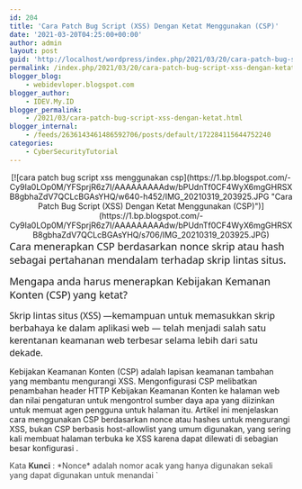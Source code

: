 ```yaml
---
id: 204
title: 'Cara Patch Bug Script (XSS) Dengan Ketat Menggunakan (CSP)'
date: '2021-03-20T04:25:00+00:00'
author: admin
layout: post
guid: 'http://localhost/wordpress/index.php/2021/03/20/cara-patch-bug-script-xss-dengan-ketat-menggunakan-csp/'
permalink: /index.php/2021/03/20/cara-patch-bug-script-xss-dengan-ketat-menggunakan-csp/
blogger_blog:
    - webidevloper.blogspot.com
blogger_author:
    - IDEV.My.ID
blogger_permalink:
    - /2021/03/cara-patch-bug-script-xss-dengan-ketat.html
blogger_internal:
    - /feeds/2636143461486592706/posts/default/172284115644752240
categories:
    - CyberSecurityTutorial
---
```


<div style="clear: both; text-align: center;">[![cara patch bug script xss menggunakan csp](https://1.bp.blogspot.com/-Cy9Ia0LOp0M/YFSprjR6z7I/AAAAAAAAAdw/bPUdnTf0CF4WyX6mgGHRSXB8gbhaZdV7QCLcBGAsYHQ/w640-h452/IMG_20210319_203925.JPG "Cara Patch Bug Script (XSS) Dengan Ketat Menggunakan (CSP)")](https://1.bp.blogspot.com/-Cy9Ia0LOp0M/YFSprjR6z7I/AAAAAAAAAdw/bPUdnTf0CF4WyX6mgGHRSXB8gbhaZdV7QCLcBGAsYHQ/s706/IMG_20210319_203925.JPG)</div><span style="font-family: Segoe UI, system-ui, -apple-system, sans-serif;"><span style="font-size: 18px;">Cara menerapkan CSP berdasarkan nonce skrip atau hash sebagai pertahanan mendalam terhadap skrip lintas situs.</span></span>

<span style="font-family: Segoe UI, system-ui, -apple-system, sans-serif;"><span style="font-size: 18px;">Mengapa anda harus menerapkan Kebijakan Kemanan Konten (CSP) yang ketat?</span></span>

<span style="font-family: Segoe UI, system-ui, -apple-system, sans-serif; font-size: medium;">Skrip lintas situs (XSS) —kemampuan untuk memasukkan skrip berbahaya ke dalam aplikasi web — telah menjadi salah satu kerentanan keamanan web terbesar selama lebih dari satu dekade.</span>

<span style="box-sizing: border-box; vertical-align: inherit;"><span style="box-sizing: border-box; vertical-align: inherit;">Kebijakan Keamanan Konten (CSP)</span></span><span style="box-sizing: border-box; vertical-align: inherit;"><span style="box-sizing: border-box; vertical-align: inherit;"> adalah lapisan keamanan tambahan yang membantu mengurangi XSS. </span><span style="box-sizing: border-box; vertical-align: inherit;">Mengonfigurasi CSP melibatkan penambahan header HTTP Kebijakan Keamanan Konten ke halaman web dan nilai pengaturan untuk mengontrol sumber daya apa yang diizinkan untuk memuat agen pengguna untuk halaman itu. </span><span style="box-sizing: border-box; vertical-align: inherit;">Artikel ini menjelaskan cara menggunakan CSP berdasarkan nonce atau hashes untuk mengurangi XSS, bukan CSP berbasis host-allowlist yang umum digunakan, yang sering kali membuat halaman terbuka ke XSS karena dapat </span></span><span style="box-sizing: border-box; vertical-align: inherit;"><span style="box-sizing: border-box; vertical-align: inherit;">dilewati di sebagian besar konfigurasi</span></span><span style="box-sizing: border-box; vertical-align: inherit;"><span style="box-sizing: border-box; vertical-align: inherit;"> .</span></span>

<div style="box-sizing: border-box; font-family: "Segoe UI", system-ui, -apple-system, sans-serif; font-size: 18px; line-height: 32px; margin: 48px 0px 32px; padding: 24px 0px 0px 48px; position: relative;"><span color="inherit" style="box-sizing: border-box; font-weight: 700;"><span style="box-sizing: border-box; vertical-align: inherit;"></span></span><span style="vertical-align: inherit;"><span color="rgba(0, 0, 0, 0)" style="box-sizing: border-box; vertical-align: inherit;"></span></span>  
<span style="background-color: white; color: #444444;"><span style="box-sizing: border-box; vertical-align: inherit;"><span style="box-sizing: border-box; vertical-align: inherit;">Kata </span><span style="box-sizing: border-box; font-weight: 700;"><span style="box-sizing: border-box; vertical-align: inherit;">Kunci</span></span><span style="box-sizing: border-box; vertical-align: inherit;"> : </span></span>*<span style="box-sizing: border-box; vertical-align: inherit;"><span style="box-sizing: border-box; vertical-align: inherit;">Nonce</span></span>*<span style="box-sizing: border-box; vertical-align: inherit;"><span style="box-sizing: border-box; vertical-align: inherit;"> adalah nomor acak yang hanya digunakan sekali yang dapat digunakan untuk menandai </span></span>`<script>`<span style="box-sizing: border-box; vertical-align: inherit;"><span style="box-sizing: border-box; vertical-align: inherit;">tag sebagai tepercaya.</span></span></span>

</div><div style="box-sizing: border-box; font-family: "Segoe UI", system-ui, -apple-system, sans-serif; font-size: 18px; line-height: 32px; margin: 48px 0px 32px; padding: 24px 0px 0px 48px; position: relative;"><span style="background-color: white; color: #444444;"><span style="box-sizing: border-box; font-weight: 700;"><span style="box-sizing: border-box; vertical-align: inherit;"><span style="box-sizing: border-box; vertical-align: inherit;">Istilah Kunci</span></span></span><span style="box-sizing: border-box; vertical-align: inherit;"><span style="box-sizing: border-box; vertical-align: inherit;"> :</span></span>  
<span style="box-sizing: border-box; vertical-align: inherit;"><span style="box-sizing: border-box; vertical-align: inherit;">Fungsi hash adalah fungsi matematika yang mengubah nilai input menjadi nilai numerik terkompresi — hash. </span><span style="box-sizing: border-box; vertical-align: inherit;">Sebuah </span></span>*<span style="box-sizing: border-box; vertical-align: inherit;"><span style="box-sizing: border-box; vertical-align: inherit;">hash</span></span>*<span style="box-sizing: border-box; vertical-align: inherit;"><span style="box-sizing: border-box; vertical-align: inherit;"> (seperti </span></span>[<span style="box-sizing: border-box; vertical-align: inherit;"><span style="box-sizing: border-box; vertical-align: inherit;">SHA-256</span></span>](https://en.wikipedia.org/wiki/SHA-2)<span style="box-sizing: border-box; vertical-align: inherit;"><span style="box-sizing: border-box; vertical-align: inherit;"> ) dapat digunakan untuk menandai inline </span></span>`<script>`<span style="box-sizing: border-box; vertical-align: inherit;"><span style="box-sizing: border-box; vertical-align: inherit;">tag sebagai terpercaya.</span></span></span>

</div><span style="box-sizing: border-box; vertical-align: inherit;"><span style="box-sizing: border-box; vertical-align: inherit;">Kebijakan Keamanan Konten berdasarkan nonce atau hashes sering disebut </span></span>*<span style="box-sizing: border-box; vertical-align: inherit;"><span style="box-sizing: border-box; vertical-align: inherit;">CSP ketat</span></span>*<span style="box-sizing: border-box; vertical-align: inherit;"><span style="box-sizing: border-box; vertical-align: inherit;"> . </span><span style="box-sizing: border-box; vertical-align: inherit;">Saat aplikasi menggunakan CSP yang ketat, penyerang yang menemukan kelemahan injeksi HTML umumnya tidak akan dapat menggunakannya untuk memaksa browser menjalankan skrip berbahaya dalam konteks dokumen yang rentan. </span><span style="box-sizing: border-box; vertical-align: inherit;">Ini karena CSP yang ketat hanya mengizinkan skrip atau skrip yang di-hash dengan nilai nonce yang benar yang dibuat di server, sehingga penyerang tidak dapat mengeksekusi skrip tanpa mengetahui nonce yang benar untuk respons yang diberikan.</span></span>

<div style="box-sizing: border-box; font-family: "Segoe UI", system-ui, -apple-system, sans-serif; font-size: 18px; line-height: 32px; margin: 48px 0px 32px; padding: 24px 0px 0px 48px; position: relative;"><span style="color: #444444;"><span style="box-sizing: border-box; vertical-align: inherit;"><span style="box-sizing: border-box; vertical-align: inherit;">Untuk melindungi situs Anda dari XSS, pastikan untuk membersihkan masukan pengguna </span></span>*<span style="box-sizing: border-box; vertical-align: inherit;"><span style="box-sizing: border-box; vertical-align: inherit;">dan</span></span>*<span style="box-sizing: border-box; vertical-align: inherit;"><span style="box-sizing: border-box; vertical-align: inherit;"> menggunakan CSP sebagai lapisan keamanan ekstra. </span><span style="box-sizing: border-box; vertical-align: inherit;">CSP adalah </span><span style="box-sizing: border-box; vertical-align: inherit;">teknik </span></span>[<span style="box-sizing: border-box; vertical-align: inherit;"><span style="box-sizing: border-box; vertical-align: inherit;">pertahanan mendalam</span></span>](https://en.wikipedia.org/wiki/Defense_in_depth_(computing))<span style="box-sizing: border-box; vertical-align: inherit;"><span style="box-sizing: border-box; vertical-align: inherit;"> yang dapat mencegah eksekusi skrip berbahaya, tetapi ini bukan pengganti untuk menghindari (dan segera memperbaiki) bug XSS.</span></span></span>

</div>### <span style="box-sizing: border-box; vertical-align: inherit;"><span style="box-sizing: border-box; vertical-align: inherit;">Mengapa CSP ketat direkomendasikan daripada CSP yang diizinkan</span></span>

<span style="box-sizing: border-box; vertical-align: inherit;"><span style="box-sizing: border-box; vertical-align: inherit;">Jika situs Anda sudah memiliki CSP yang terlihat seperti ini </span></span>`script-src www.googleapis.com`<span style="box-sizing: border-box; vertical-align: inherit;"><span style="box-sizing: border-box; vertical-align: inherit;">:, mungkin tidak efektif melawan skrip lintas situs! </span><span style="box-sizing: border-box; vertical-align: inherit;">Jenis CSP ini disebut CSP allowlist dan memiliki beberapa kelemahan:</span></span>

- <span style="box-sizing: border-box; vertical-align: inherit;"><span style="box-sizing: border-box; vertical-align: inherit;">Ini membutuhkan banyak penyesuaian.</span></span>
- <span style="box-sizing: border-box; vertical-align: inherit;"><span style="box-sizing: border-box; vertical-align: inherit;">Ini dapat </span></span><span style="box-sizing: border-box; vertical-align: inherit;"><span style="box-sizing: border-box; vertical-align: inherit;">dilewati di sebagian besar konfigurasi</span></span><span style="box-sizing: border-box; vertical-align: inherit;"><span style="box-sizing: border-box; vertical-align: inherit;"> .</span></span>

<span style="box-sizing: border-box; vertical-align: inherit;"><span style="box-sizing: border-box; vertical-align: inherit;">Hal ini membuat CSP allowlist umumnya tidak efektif dalam mencegah penyerang mengeksploitasi XSS. </span><span style="box-sizing: border-box; vertical-align: inherit;">Itulah mengapa disarankan untuk menggunakan CSP yang ketat berdasarkan nonce atau hash kriptografi, yang menghindari perangkap yang diuraikan di atas.</span></span>

<div style="box-sizing: border-box; display: grid; font-family: "Segoe UI", system-ui, -apple-system, sans-serif; font-size: 16px; gap: 1rem; grid-template-columns: repeat(auto-fit, minmax(25ch, 1fr)); margin: 0px; padding: 0px;"><figure style="box-sizing: border-box; line-height: 1.5em; margin: 0px; padding: 0px 0px 0px 16px; position: relative;"><span style="box-sizing: border-box; vertical-align: inherit;">Allowlist CSP</span>

- <span style="box-sizing: border-box; vertical-align: inherit;"><span style="box-sizing: border-box; vertical-align: inherit;">Tidak melindungi situs Anda secara efektif. </span><span style="box-sizing: border-box; vertical-align: inherit;">❌</span></span>
- <span style="box-sizing: border-box; vertical-align: inherit;"><span style="box-sizing: border-box; vertical-align: inherit;">Harus sangat disesuaikan. </span><span style="box-sizing: border-box; vertical-align: inherit;">😓</span></span>

</figure><figure style="box-sizing: border-box; line-height: 1.5em; margin: 0px; padding: 0px 0px 0px 16px; position: relative;"><span style="box-sizing: border-box; vertical-align: inherit;">CSP yang ketat</span>

- <span style="box-sizing: border-box; vertical-align: inherit;"><span style="box-sizing: border-box; vertical-align: inherit;">Secara efektif melindungi situs Anda. </span><span style="box-sizing: border-box; vertical-align: inherit;">✅</span></span>
- <span style="box-sizing: border-box; vertical-align: inherit;"><span style="box-sizing: border-box; vertical-align: inherit;">Selalu memiliki struktur yang sama. </span><span style="box-sizing: border-box; vertical-align: inherit;">😌</span></span>

</figure></div>## <span style="box-sizing: border-box; vertical-align: inherit;"><span style="box-sizing: border-box; vertical-align: inherit;">Apa itu Kebijakan Keamanan Konten yang ketat?</span></span>

<span style="box-sizing: border-box; vertical-align: inherit;"><span style="box-sizing: border-box; vertical-align: inherit;">Kebijakan Keamanan Konten yang ketat memiliki struktur berikut dan diaktifkan dengan menyetel salah satu dari tajuk tanggapan HTTP berikut:</span></span>

- <span style="box-sizing: border-box;"><span style="box-sizing: border-box; vertical-align: inherit;"><span style="box-sizing: border-box; vertical-align: inherit;">CSP ketat berbasis nonce</span></span></span>
- <span style="box-sizing: border-box;"><span style="box-sizing: border-box; vertical-align: inherit;"><span style="box-sizing: border-box; vertical-align: inherit;">  
    </span></span></span>

> <span face="SFMono-Regular, Consolas, "Liberation Mono", Menlo, monospace" style="color: #202124; font-size: 1em; word-spacing: normal;">Content-Security-Policy:  
> </span><span face="SFMono-Regular, Consolas, "Liberation Mono", Menlo, monospace" style="color: #202124; font-size: 1em; word-spacing: normal;"> script-src ‘nonce-{RANDOM}’ ‘strict-dynamic’;  
> </span><span face="SFMono-Regular, Consolas, "Liberation Mono", Menlo, monospace" style="color: #202124; font-size: 1em; word-spacing: normal;"> object-src ‘none’;  
> </span><span face="SFMono-Regular, Consolas, "Liberation Mono", Menlo, monospace" style="background-color: #f7f7f7; color: #202124; font-size: 16px; word-spacing: normal;"> </span><span face="SFMono-Regular, Consolas, "Liberation Mono", Menlo, monospace" style="background-color: #f7f7f7; color: #202124; font-size: 16px; word-spacing: normal;">base-uri ‘none’;</span>

<div><web-copy-code style="box-sizing: border-box; display: block; font-family: "Segoe UI", system-ui, -apple-system, sans-serif; font-size: 16px; position: relative;"><button aria-label="Salin kode" style="-webkit-font-smoothing: antialiased; -webkit-tap-highlight-color: transparent; align-items: center; background-attachment: initial; background-clip: initial; background-image: initial; background-origin: initial; background-position: 0px 0px; background-repeat: initial; background-size: initial; border-color: initial; border-radius: 50%; border-style: initial; border-width: 0px; color: #202124; cursor: pointer; display: inline-flex; font-family: "Segoe UI", system-ui, -apple-system, sans-serif; font-size: 0.875rem; height: 48px; justify-content: center; letter-spacing: 1px; line-height: 2.25rem; margin: 8px; opacity: 0; outline: 0px; overflow: unset; padding: 0px; position: absolute; right: 0px; text-rendering: optimizespeed; text-transform: uppercase; transition: background 0.2s ease 0s, color 0.2s ease 0s; width: 48px;"><span role="tooltip" style="background: rgb(0, 0, 0); border-radius: 3px; box-sizing: border-box; color: white; font-size: 12px; font-stretch: normal; font-variant-east-asian: normal; font-variant-numeric: normal; left: 48px; letter-spacing: 0.3px; line-height: 1; opacity: 0; padding: 6px 8px; pointer-events: none; position: absolute; text-transform: none; top: calc(100% + 3px); transform-origin: right top; transform: translateX(-100%) scale(0.85); transition: opacity 75ms ease 0s, transform 0s ease 75ms, visibility 0s ease 75ms; visibility: hidden; white-space: nowrap; z-index: 1;"><span style="box-sizing: border-box; vertical-align: inherit;"><span style="box-sizing: border-box; vertical-align: inherit;"></span></span></span></button></web-copy-code>![cara patch bug script xss menggunakan csp](https://web-dev.imgix.net/image/vgdbNJBYHma2o62ZqYmcnkq3j0o1/er4BaGCJzBwDaESFKfZd.jpg?auto=format "Cara Patch Bug Script (XSS) Dengan Ketat Menggunakan (CSP)")- <span style="box-sizing: border-box;"><span style="box-sizing: border-box; vertical-align: inherit;"><span style="box-sizing: border-box; vertical-align: inherit;">CSP ketat berbasis hash</span></span></span>

</div>> <div><span face="SFMono-Regular, Consolas, "Liberation Mono", Menlo, monospace" style="color: #202124; font-size: 1em; word-spacing: normal;">Content-Security-Policy:</span></div><div><span face="SFMono-Regular, Consolas, "Liberation Mono", Menlo, monospace" style="color: #202124; font-size: 1em; word-spacing: normal;"> script-src ‘sha256-{HASHED\_INLINE\_SCRIPT}’ ‘strict-dynamic’;</span></div><div><span face="SFMono-Regular, Consolas, "Liberation Mono", Menlo, monospace" style="color: #202124; font-size: 1em; word-spacing: normal;"> object-src ‘none’; </span></div><div><div><span face="SFMono-Regular, Consolas, "Liberation Mono", Menlo, monospace" style="color: #202124; font-size: 1em; word-spacing: normal;">base-uri ‘none’;</span> </div></div>

> <div><div> </div></div>

> <div><div><span style="box-sizing: border-box; color: #444444; font-family: inherit; vertical-align: inherit;">Ini adalah versi CSP ketat yang paling dilucuti. </span><span style="box-sizing: border-box; color: #444444; font-family: inherit; vertical-align: inherit;">Anda harus menyesuaikannya agar efektif di seluruh browser.</span></div></div>

<div><span style="box-sizing: border-box; vertical-align: inherit;"><span style="box-sizing: border-box; vertical-align: inherit;">Properti berikut membuat CSP seperti di atas “ketat” dan karenanya aman:</span></span>

- <span style="box-sizing: border-box; vertical-align: inherit;"><span style="box-sizing: border-box; vertical-align: inherit;">Menggunakan nonce </span></span>`'nonce-{RANDOM}'`<span style="box-sizing: border-box; vertical-align: inherit;"><span style="box-sizing: border-box; vertical-align: inherit;">atau hashes </span></span>`'sha256-{HASHED_INLINE_SCRIPT}'`<span style="box-sizing: border-box; vertical-align: inherit;"><span style="box-sizing: border-box; vertical-align: inherit;">untuk menunjukkan </span></span>`<script>`<span style="box-sizing: border-box; vertical-align: inherit;"><span style="box-sizing: border-box; vertical-align: inherit;">tag </span><span style="box-sizing: border-box; vertical-align: inherit;">mana </span><span style="box-sizing: border-box; vertical-align: inherit;">yang dipercaya oleh pengembang situs dan harus diizinkan untuk dijalankan di browser pengguna.</span></span>
- <span style="box-sizing: border-box; vertical-align: inherit;"><span style="box-sizing: border-box; vertical-align: inherit;">Menyetel </span></span>[`'strict-dynamic'`](https://www.w3.org/TR/CSP3/#strict-dynamic-usage)<span style="box-sizing: border-box; vertical-align: inherit;"><span style="box-sizing: border-box; vertical-align: inherit;">untuk mengurangi upaya penerapan CSP berbasis nonce atau hash dengan secara otomatis mengizinkan eksekusi skrip yang dibuat oleh skrip yang sudah tepercaya. </span><span style="box-sizing: border-box; vertical-align: inherit;">Ini juga membuka blokir penggunaan sebagian besar pustaka dan widget JavaScript pihak ketiga.</span></span>
- <span style="box-sizing: border-box; vertical-align: inherit;"><span style="box-sizing: border-box; vertical-align: inherit;">Tidak berdasarkan pada daftar yang diizinkan URL dan oleh karena itu tidak mengalami pengabaian </span></span><span style="box-sizing: border-box; vertical-align: inherit;"><span style="box-sizing: border-box; vertical-align: inherit;">CSP yang umum</span></span><span style="box-sizing: border-box; vertical-align: inherit;"><span style="box-sizing: border-box; vertical-align: inherit;"> .</span></span>
- <span style="box-sizing: border-box; vertical-align: inherit;"><span style="box-sizing: border-box; vertical-align: inherit;">Memblokir skrip inline yang tidak tepercaya seperti inline event handler atau </span></span>`javascript:`<span style="box-sizing: border-box; vertical-align: inherit;"><span style="box-sizing: border-box; vertical-align: inherit;">URI.</span></span>
- <span style="box-sizing: border-box; vertical-align: inherit;"><span style="box-sizing: border-box; vertical-align: inherit;">Membatasi </span></span>`object-src`<span style="box-sizing: border-box; vertical-align: inherit;"><span style="box-sizing: border-box; vertical-align: inherit;">untuk menonaktifkan plugin berbahaya seperti Flash.</span></span>
- <span style="box-sizing: border-box; vertical-align: inherit;"><span style="box-sizing: border-box; vertical-align: inherit;">Membatasi </span></span>`base-uri`<span style="box-sizing: border-box; vertical-align: inherit;"><span style="box-sizing: border-box; vertical-align: inherit;">untuk memblokir injeksi </span></span>`<base>`<span style="box-sizing: border-box; vertical-align: inherit;"><span style="box-sizing: border-box; vertical-align: inherit;">tag. </span><span style="box-sizing: border-box; vertical-align: inherit;">Ini mencegah penyerang mengubah lokasi skrip yang dimuat dari URL relatif.</span></span>

<div style="box-sizing: border-box; font-family: "Segoe UI", system-ui, -apple-system, sans-serif; font-size: 18px; line-height: 32px; margin: 48px 0px 32px; padding: 24px 0px 0px 48px; position: relative;"><span style="box-sizing: border-box; vertical-align: inherit;"><span style="background-color: white; box-sizing: border-box; color: #444444; vertical-align: inherit;">Keuntungan lain dari CSP yang ketat adalah CSP selalu memiliki struktur yang sama dan tidak perlu disesuaikan untuk aplikasi Anda.</span></span>

</div>## <span style="box-sizing: border-box; vertical-align: inherit;"><span style="box-sizing: border-box; vertical-align: inherit;">Mengadopsi CSP yang ketat</span></span>

<span style="box-sizing: border-box; vertical-align: inherit;"><span style="box-sizing: border-box; vertical-align: inherit;">Untuk mengadopsi CSP yang ketat, Anda perlu:</span></span>

1. <span style="box-sizing: border-box; vertical-align: inherit;"><span style="box-sizing: border-box; vertical-align: inherit;">Putuskan apakah aplikasi Anda harus menyetel CSP berbasis nonce atau hash.</span></span>
2. <span style="box-sizing: border-box; vertical-align: inherit;"><span style="box-sizing: border-box; vertical-align: inherit;">Salin CSP dari bagian </span></span><span style="box-sizing: border-box; vertical-align: inherit;"><span style="box-sizing: border-box; vertical-align: inherit;">Apa itu Kebijakan Keamanan Konten yang ketat</span></span><span style="box-sizing: border-box; vertical-align: inherit;"><span style="box-sizing: border-box; vertical-align: inherit;"> dan setel sebagai header respons di seluruh aplikasi Anda.</span></span>
3. <span style="box-sizing: border-box; vertical-align: inherit;"><span style="box-sizing: border-box; vertical-align: inherit;">Template HTML Refactor dan kode sisi klien untuk menghapus pola yang tidak kompatibel dengan CSP.</span></span>
4. <span style="box-sizing: border-box; vertical-align: inherit;"><span style="box-sizing: border-box; vertical-align: inherit;">Tambahkan fallback untuk mendukung Safari dan browser lama.</span></span>
5. <span style="box-sizing: border-box; vertical-align: inherit;"><span style="box-sizing: border-box; vertical-align: inherit;">Terapkan CSP Anda.</span></span>

<span style="box-sizing: border-box; vertical-align: inherit;"><span style="box-sizing: border-box; vertical-align: inherit;">Anda dapat menggunakan </span><span style="box-sizing: border-box; vertical-align: inherit;">audit </span><span style="box-sizing: border-box;"><span style="box-sizing: border-box; vertical-align: inherit;">Praktik Terbaik </span></span></span>[<span style="box-sizing: border-box; vertical-align: inherit;"><span style="box-sizing: border-box; vertical-align: inherit;">Lighthouse</span></span>](https://developers.google.com/web/tools/lighthouse)<span style="box-sizing: border-box; vertical-align: inherit;"><span style="box-sizing: border-box; vertical-align: inherit;"> (v7.3.0 dan yang lebih baru) </span><span style="box-sizing: border-box; vertical-align: inherit;">selama proses ini untuk memeriksa apakah situs Anda memiliki CSP, dan apakah cukup ketat untuk menjadi efektif terhadap XSS.</span></span><span style="box-sizing: border-box;"><span style="box-sizing: border-box; vertical-align: inherit;"></span></span><span style="box-sizing: border-box; vertical-align: inherit;"></span>

![Laporan Lighthouse memperingatkan bahwa tidak ada CSP yang ditemukan dalam mode penegakan - idev.my.id](https://web-dev.imgix.net/image/vgdbNJBYHma2o62ZqYmcnkq3j0o1/DAt65SsdOKxEHmtNFEKX.png?auto=format)

### <span style="box-sizing: border-box; vertical-align: inherit;"><span style="box-sizing: border-box; vertical-align: inherit;">Langkah 1<span style="font-weight: 500;">: Putuskan apakah Anda memerlukan CSP berbasis nonce atau hash</span></span></span>

<span style="box-sizing: border-box; vertical-align: inherit;"><span style="box-sizing: border-box; vertical-align: inherit;">Ada dua jenis CSP yang ketat, nonce- dan berbasis hash. </span><span style="box-sizing: border-box; vertical-align: inherit;">Begini cara kerjanya:</span></span>

- <span style="box-sizing: border-box;"><span style="box-sizing: border-box; vertical-align: inherit;"><span style="box-sizing: border-box; vertical-align: inherit;">CSP berbasis nonce</span></span></span><span style="box-sizing: border-box; vertical-align: inherit;"><span style="box-sizing: border-box; vertical-align: inherit;"> : Anda membuat nomor acak </span></span>*<span style="box-sizing: border-box; vertical-align: inherit;"><span style="box-sizing: border-box; vertical-align: inherit;">pada waktu proses</span></span>*<span style="box-sizing: border-box; vertical-align: inherit;"><span style="box-sizing: border-box; vertical-align: inherit;"> , memasukkannya ke dalam CSP, dan mengaitkannya dengan setiap tag skrip di halaman Anda. </span><span style="box-sizing: border-box; vertical-align: inherit;">Penyerang tidak dapat menyertakan dan menjalankan skrip berbahaya di halaman Anda, karena mereka perlu menebak nomor acak yang benar untuk skrip tersebut. </span><span style="box-sizing: border-box; vertical-align: inherit;">Ini hanya berfungsi jika nomor tersebut tidak dapat ditebak dan baru dibuat saat runtime untuk setiap respons.</span></span>
- <span style="box-sizing: border-box;"><span style="box-sizing: border-box; vertical-align: inherit;"><span style="box-sizing: border-box; vertical-align: inherit;">CSP berbasis</span></span></span><span style="box-sizing: border-box; vertical-align: inherit;"><span style="box-sizing: border-box; vertical-align: inherit;"> hash: Hash dari setiap tag skrip sebaris ditambahkan ke CSP. </span><span style="box-sizing: border-box; vertical-align: inherit;">Perhatikan bahwa setiap skrip memiliki hash yang berbeda. </span><span style="box-sizing: border-box; vertical-align: inherit;">Penyerang tidak dapat menyertakan dan menjalankan skrip berbahaya di halaman Anda, karena hash skrip tersebut harus ada di CSP Anda.</span></span>

<span style="box-sizing: border-box; vertical-align: inherit;"><span style="box-sizing: border-box; vertical-align: inherit;">Kriteria untuk memilih pendekatan CSP yang ketat:</span></span>

<div style="background-attachment: local, local, scroll, scroll; background-color: white; background-image: linear-gradient(to right, rgb(255, 255, 255) 30%, rgba(255, 255, 255, 0)), linear-gradient(to right, rgba(255, 255, 255, 0), rgb(255, 255, 255) 70%), radial-gradient(farthest-side at 0px 50%, rgba(0, 0, 0, 0.2), transparent), radial-gradient(farthest-side at 100% 50%, rgba(0, 0, 0, 0.2), transparent); background-position: 0px 0px, 100% 50%, 0px 0px, 100% 50%; background-size: 40px 100%, 40px 100%, 14px 100%, 14px 100%; background: linear-gradient(to right, rgb(255, 255, 255) 30%, rgba(255, 255, 255, 0)) 0px 0px / 40px 100% no-repeat local, linear-gradient(to right, rgba(255, 255, 255, 0), rgb(255, 255, 255) 70%) 100% center / 40px 100% local, radial-gradient(farthest-side at 0px 50%, rgba(0, 0, 0, 0.2), transparent) 0px 0px / 14px 100% scroll, radial-gradient(farthest-side at 100% 50%, rgba(0, 0, 0, 0.2), transparent) 100% center / 14px 100% scroll rgb(255, 255, 255); box-sizing: border-box; font-family: "Segoe UI", system-ui, -apple-system, sans-serif; font-size: 16px; margin: 32px 0px; overflow: auto; padding: 0px;"><span style="box-sizing: border-box; vertical-align: inherit;"><span style="box-sizing: border-box; vertical-align: inherit;">Kriteria untuk memilih pendekatan CSP yang ketat</span></span>
| <span style="box-sizing: border-box; vertical-align: inherit;"><span style="box-sizing: border-box; vertical-align: inherit;">CSP berbasis nonce</span></span> | <span style="box-sizing: border-box; vertical-align: inherit;"><span style="box-sizing: border-box; vertical-align: inherit;">Untuk halaman HTML yang dirender di server tempat Anda dapat membuat token acak baru (nonce) untuk setiap respons.</span></span> |
|---|---|
| <span style="box-sizing: border-box; vertical-align: inherit;"><span style="box-sizing: border-box; vertical-align: inherit;">CSP berbasis hash</span></span> | <span style="box-sizing: border-box; vertical-align: inherit;"><span style="box-sizing: border-box; vertical-align: inherit;">Untuk halaman HTML disajikan secara statis atau yang perlu di-cache. </span><span style="box-sizing: border-box; vertical-align: inherit;">Misalnya, aplikasi web satu halaman yang dibuat dengan kerangka kerja seperti Angular, React, atau lainnya, yang disajikan secara statis tanpa rendering sisi server.</span></span> |

</div>### <span style="box-sizing: border-box; vertical-align: inherit;"><span style="box-sizing: border-box; vertical-align: inherit;"><span style="background-color: white;">Langkah</span> 2:<span style="font-weight: 500;"> Tetapkan CSP yang ketat dan siapkan skrip Anda</span></span></span>

<span style="box-sizing: border-box; vertical-align: inherit;"><span style="box-sizing: border-box; vertical-align: inherit;">Saat mengatur CSP, Anda memiliki beberapa opsi:</span></span>

- <span style="box-sizing: border-box; vertical-align: inherit;"><span style="box-sizing: border-box; vertical-align: inherit;">Mode hanya laporan ( </span></span>`Content-Security-Policy-Report-Only`<span style="box-sizing: border-box; vertical-align: inherit;"><span style="box-sizing: border-box; vertical-align: inherit;">) atau mode penerapan ( </span></span>`Content-Security-Policy`<span style="box-sizing: border-box; vertical-align: inherit;"><span style="box-sizing: border-box; vertical-align: inherit;">). </span><span style="box-sizing: border-box; vertical-align: inherit;">Dalam hanya laporan, CSP belum akan memblokir sumber daya — tidak ada yang akan rusak — tetapi Anda akan dapat melihat kesalahan dan menerima laporan tentang apa yang akan diblokir. </span><span style="box-sizing: border-box; vertical-align: inherit;">Secara lokal, saat Anda sedang dalam proses menyetel CSP, ini tidak terlalu penting, karena kedua mode akan menampilkan kesalahan di konsol browser. </span><span style="box-sizing: border-box; vertical-align: inherit;">Jika ada, mode penegakan akan mempermudah Anda untuk melihat sumber daya yang diblokir dan mengubah CSP Anda, karena halaman Anda akan terlihat rusak. </span><span style="box-sizing: border-box; vertical-align: inherit;">Mode hanya laporan menjadi paling berguna nanti dalam proses (lihat </span></span><span style="box-sizing: border-box; vertical-align: inherit;"><span style="box-sizing: border-box; vertical-align: inherit;">Langkah 5</span></span><span style="box-sizing: border-box; vertical-align: inherit;"><span style="box-sizing: border-box; vertical-align: inherit;"> ).</span></span>
- <span style="box-sizing: border-box; vertical-align: inherit;"><span style="box-sizing: border-box; vertical-align: inherit;">Header atau </span></span>`<meta>`<span style="box-sizing: border-box; vertical-align: inherit;"><span style="box-sizing: border-box; vertical-align: inherit;">tag </span><span style="box-sizing: border-box; vertical-align: inherit;">HTML </span><span style="box-sizing: border-box; vertical-align: inherit;">. </span><span style="box-sizing: border-box; vertical-align: inherit;">Untuk pengembangan lokal, </span></span>`<meta>`<span style="box-sizing: border-box; vertical-align: inherit;"><span style="box-sizing: border-box; vertical-align: inherit;">tag mungkin lebih nyaman untuk menyesuaikan CSP Anda dan dengan cepat melihat bagaimana pengaruhnya terhadap situs Anda. </span><span style="box-sizing: border-box; vertical-align: inherit;">Namun:</span></span>
- <span style="box-sizing: border-box; vertical-align: inherit;"><span style="box-sizing: border-box; vertical-align: inherit;">Nanti, saat menerapkan CSP Anda dalam produksi, disarankan untuk menyetelnya sebagai header HTTP.</span></span>
- <span style="box-sizing: border-box; vertical-align: inherit;"><span style="box-sizing: border-box; vertical-align: inherit;">Jika Anda ingin menyetel CSP dalam mode hanya laporan, Anda harus menyetelnya sebagai tajuk — tag meta CSP tidak mendukung mode hanya laporan.</span></span>


<div>### <span style="box-sizing: border-box; vertical-align: inherit;"><span style="box-sizing: border-box; vertical-align: inherit;">Langkah 3<span style="font-weight: 500;">: Refactor template HTML dan kode sisi klien untuk menghapus pola yang tidak kompatibel dengan CSP</span></span></span>

<span style="box-sizing: border-box; vertical-align: inherit;"><span style="box-sizing: border-box; vertical-align: inherit;">Penangan kejadian sebaris (seperti </span></span>`onclick="…"`<span style="box-sizing: border-box; vertical-align: inherit;"><span style="box-sizing: border-box; vertical-align: inherit;">, </span></span>`onerror="…"`<span style="box-sizing: border-box; vertical-align: inherit;"><span style="box-sizing: border-box; vertical-align: inherit;">) dan JavaScript URI ( </span></span>`<a href="javascript:…">`<span style="box-sizing: border-box; vertical-align: inherit;"><span style="box-sizing: border-box; vertical-align: inherit;">) bisa digunakan untuk menjalankan skrip. </span><span style="box-sizing: border-box; vertical-align: inherit;">Ini berarti bahwa penyerang yang menemukan bug XSS dapat menginjeksi HTML jenis ini dan mengeksekusi JavaScript berbahaya. </span><span style="box-sizing: border-box; vertical-align: inherit;">CSP berbasis nonce atau hash melarang penggunaan markup tersebut. </span><span style="box-sizing: border-box; vertical-align: inherit;">Jika situs Anda menggunakan salah satu pola yang dijelaskan di atas, Anda harus mengubah pola tersebut menjadi alternatif yang lebih aman.</span></span>

<span style="box-sizing: border-box; vertical-align: inherit;"><span style="box-sizing: border-box; vertical-align: inherit;">Jika Anda mengaktifkan CSP di langkah sebelumnya, Anda akan dapat melihat pelanggaran CSP di konsol setiap kali CSP memblokir pola yang tidak kompatibel.</span></span>

![Laporan pelanggaran CSP di konsol pengembang Chrome. - idev.my.id](https://web-dev.imgix.net/image/vgdbNJBYHma2o62ZqYmcnkq3j0o1/mRWfNxAhQXzInOLCgtv8.jpg?auto=format)

<span style="box-sizing: border-box; vertical-align: inherit;"><span style="box-sizing: border-box; vertical-align: inherit;">Dalam kebanyakan kasus, perbaikannya langsung:</span></span>

#### <span style="box-sizing: border-box; vertical-align: inherit;"><span style="box-sizing: border-box; vertical-align: inherit;">Untuk memfaktor ulang penangan kejadian sebaris, tulis ulang untuk ditambahkan dari blok JavaScript</span></span>

<figure style="box-sizing: border-box; font-family: "Segoe UI", system-ui, -apple-system, sans-serif; font-size: 16px; line-height: 1.5em; margin: 0px 0px 32px; padding: 0px 0px 0px 16px; position: relative;"><span style="box-sizing: border-box; vertical-align: inherit;"><span style="box-sizing: border-box; vertical-align: inherit;">Diblokir oleh CSP</span></span>

<web-copy-code style="box-sizing: border-box; display: block; position: relative;"><button aria-label="Salin kode" style="-webkit-font-smoothing: antialiased; -webkit-tap-highlight-color: transparent; align-items: center; background-attachment: initial; background-clip: initial; background-image: initial; background-origin: initial; background-position: 0px 0px; background-repeat: initial; background-size: initial; border-color: initial; border-radius: 50%; border-style: initial; border-width: 0px; color: #202124; cursor: pointer; display: inline-flex; font-family: "Segoe UI", system-ui, -apple-system, sans-serif; font-size: 0.875rem; height: 48px; justify-content: center; letter-spacing: 1px; line-height: 2.25rem; margin: 8px; opacity: 0; outline: 0px; overflow: unset; padding: 0px; position: absolute; right: 0px; text-rendering: optimizespeed; text-transform: uppercase; transition: background 0.2s ease 0s, color 0.2s ease 0s; width: 48px;"><span role="tooltip" style="background: rgb(0, 0, 0); border-radius: 3px; box-sizing: border-box; color: white; font-size: 12px; font-stretch: normal; font-variant-east-asian: normal; font-variant-numeric: normal; left: 48px; letter-spacing: 0.3px; line-height: 1; opacity: 0; padding: 6px 8px; pointer-events: none; position: absolute; text-transform: none; top: calc(100% + 3px); transform-origin: right top; transform: translateX(-100%) scale(0.85); transition: opacity 75ms ease 0s, transform 0s ease 75ms, visibility 0s ease 75ms; visibility: hidden; white-space: nowrap; z-index: 1;"><span style="box-sizing: border-box; vertical-align: inherit;"><span style="box-sizing: border-box; vertical-align: inherit;"></span></span></span></button></web-copy-code>

```
<pre style="background: rgb(247, 247, 247); border-color: rgb(218, 220, 224); border-image: initial; border-style: solid; border-width: 1px 0px; box-sizing: border-box; color: #202124; font-family: SFMono-Regular, Consolas, "Liberation Mono", Menlo, monospace; font-size: 1rem; font-stretch: normal; font-variant-east-asian: normal; font-variant-numeric: normal; hyphens: none; line-height: 1.5em; margin-bottom: 0px; margin-top: 0px; min-height: 64px; overflow: auto; padding: 16px; tab-size: 2; word-spacing: normal;">```
<span style="box-sizing: border-box; color: #385d34;"><span style="box-sizing: border-box;"><span style="box-sizing: border-box; color: #183691;"><</span>span</span> <span style="box-sizing: border-box; color: #9f1c59;">onclick</span><span style="box-sizing: border-box; color: #183691;"><span style="box-sizing: border-box; color: #9f1c59;">=</span><span style="box-sizing: border-box;">"</span>doThings();<span style="box-sizing: border-box;">"</span></span><span style="box-sizing: border-box; color: #183691;">></span></span>A thing.<span style="box-sizing: border-box; color: #385d34;"><span style="box-sizing: border-box;"><span style="box-sizing: border-box; color: #183691;"></</span>span</span><span style="box-sizing: border-box; color: #183691;">></span></span>
```
```

<figcaption style="box-sizing: border-box;"><span style="box-sizing: border-box; vertical-align: inherit;"><span style="box-sizing: border-box; vertical-align: inherit;">CSP akan memblokir penangan kejadian sebaris.</span></span></figcaption>

</figure><figure style="box-sizing: border-box; font-family: "Segoe UI", system-ui, -apple-system, sans-serif; font-size: 16px; line-height: 1.5em; margin: 0px 0px 32px; padding: 0px 0px 0px 16px; position: relative;"><span style="box-sizing: border-box; vertical-align: inherit;"><span style="box-sizing: border-box; vertical-align: inherit;">Diizinkan oleh CSP</span></span>

<web-copy-code style="box-sizing: border-box; display: block; position: relative;"><button aria-label="Salin kode" style="-webkit-font-smoothing: antialiased; -webkit-tap-highlight-color: transparent; align-items: center; background-attachment: initial; background-clip: initial; background-image: initial; background-origin: initial; background-position: 0px 0px; background-repeat: initial; background-size: initial; border-color: initial; border-radius: 50%; border-style: initial; border-width: 0px; color: #202124; cursor: pointer; display: inline-flex; font-family: "Segoe UI", system-ui, -apple-system, sans-serif; font-size: 0.875rem; height: 48px; justify-content: center; letter-spacing: 1px; line-height: 2.25rem; margin: 8px; opacity: 0; outline: 0px; overflow: unset; padding: 0px; position: absolute; right: 0px; text-rendering: optimizespeed; text-transform: uppercase; transition: background 0.2s ease 0s, color 0.2s ease 0s; width: 48px;"><span role="tooltip" style="background: rgb(0, 0, 0); border-radius: 3px; box-sizing: border-box; color: white; font-size: 12px; font-stretch: normal; font-variant-east-asian: normal; font-variant-numeric: normal; left: 48px; letter-spacing: 0.3px; line-height: 1; opacity: 0; padding: 6px 8px; pointer-events: none; position: absolute; text-transform: none; top: calc(100% + 3px); transform-origin: right top; transform: translateX(-100%) scale(0.85); transition: opacity 75ms ease 0s, transform 0s ease 75ms, visibility 0s ease 75ms; visibility: hidden; white-space: nowrap; z-index: 1;"><span style="box-sizing: border-box; vertical-align: inherit;"><span style="box-sizing: border-box; vertical-align: inherit;"></span></span></span></button></web-copy-code>

```
<pre style="background: rgb(247, 247, 247); border-color: rgb(218, 220, 224); border-image: initial; border-style: solid; border-width: 1px 0px; box-sizing: border-box; color: #202124; font-family: SFMono-Regular, Consolas, "Liberation Mono", Menlo, monospace; font-size: 1rem; font-stretch: normal; font-variant-east-asian: normal; font-variant-numeric: normal; hyphens: none; line-height: 1.5em; margin-bottom: 0px; margin-top: 0px; min-height: 64px; overflow: auto; padding: 16px; tab-size: 2; word-spacing: normal;">```
<span style="box-sizing: border-box; color: #385d34;"><span style="box-sizing: border-box;"><span style="box-sizing: border-box; color: #183691;"><</span>span</span> <span style="box-sizing: border-box; color: #9f1c59;">id</span><span style="box-sizing: border-box; color: #183691;"><span style="box-sizing: border-box; color: #9f1c59;">=</span><span style="box-sizing: border-box;">"</span>things<span style="box-sizing: border-box;">"</span></span><span style="box-sizing: border-box; color: #183691;">></span></span>A thing.<span style="box-sizing: border-box; color: #385d34;"><span style="box-sizing: border-box;"><span style="box-sizing: border-box; color: #183691;"></</span>span</span><span style="box-sizing: border-box; color: #183691;">></span></span><br style="box-sizing: border-box;"></br><span style="box-sizing: border-box; color: #385d34;"><span style="box-sizing: border-box;"><span style="box-sizing: border-box; color: #183691;"><</span>script</span> <span style="box-sizing: border-box; color: #9f1c59;">nonce</span><span style="box-sizing: border-box; color: #183691;"><span style="box-sizing: border-box; color: #9f1c59;">=</span><span style="box-sizing: border-box;">"</span>${nonce}<span style="box-sizing: border-box;">"</span></span><span style="box-sizing: border-box; color: #183691;">></span></span><span style="box-sizing: border-box;"><span style="box-sizing: border-box;"><br style="box-sizing: border-box;"></br>  document<span style="box-sizing: border-box; color: #183691;">.</span><span style="box-sizing: border-box;">getElementById</span><span style="box-sizing: border-box; color: #183691;">(</span><span style="box-sizing: border-box; color: #183691;">'things'</span><span style="box-sizing: border-box; color: #183691;">)</span><br style="box-sizing: border-box;"></br>          <span style="box-sizing: border-box; color: #183691;">.</span><span style="box-sizing: border-box;">addEventListener</span><span style="box-sizing: border-box; color: #183691;">(</span><span style="box-sizing: border-box; color: #183691;">'click'</span><span style="box-sizing: border-box; color: #183691;">,</span> doThings<span style="box-sizing: border-box; color: #183691;">)</span><span style="box-sizing: border-box; color: #183691;">;</span><br style="box-sizing: border-box;"></br></span></span><span style="box-sizing: border-box; color: #385d34;"><span style="box-sizing: border-box;"><span style="box-sizing: border-box; color: #183691;"></</span>script</span><span style="box-sizing: border-box; color: #183691;">></span></span>
```
```

<figcaption style="box-sizing: border-box;"><span style="box-sizing: border-box; vertical-align: inherit;"><span style="box-sizing: border-box; vertical-align: inherit;">CSP akan mengizinkan penangan acara yang didaftarkan melalui JavaScript.</span></span></figcaption>

</figure>#### <span style="box-sizing: border-box; vertical-align: inherit;"><span style="box-sizing: border-box; vertical-align: inherit;">Untuk </span></span>`javascript:`<span style="box-sizing: border-box; vertical-align: inherit;"><span style="box-sizing: border-box; vertical-align: inherit;">URI, Anda dapat menggunakan pola yang serupa</span></span>

<figure style="box-sizing: border-box; font-family: "Segoe UI", system-ui, -apple-system, sans-serif; font-size: 16px; line-height: 1.5em; margin: 0px 0px 32px; padding: 0px 0px 0px 16px; position: relative;"><span style="box-sizing: border-box; vertical-align: inherit;"><span style="box-sizing: border-box; vertical-align: inherit;">Diblokir oleh CSP</span></span>

<web-copy-code style="box-sizing: border-box; display: block; position: relative;"><button aria-label="Salin kode" style="-webkit-font-smoothing: antialiased; -webkit-tap-highlight-color: transparent; align-items: center; background-attachment: initial; background-clip: initial; background-image: initial; background-origin: initial; background-position: 0px 0px; background-repeat: initial; background-size: initial; border-color: initial; border-radius: 50%; border-style: initial; border-width: 0px; color: #202124; cursor: pointer; display: inline-flex; font-family: "Segoe UI", system-ui, -apple-system, sans-serif; font-size: 0.875rem; height: 48px; justify-content: center; letter-spacing: 1px; line-height: 2.25rem; margin: 8px; opacity: 0; outline: 0px; overflow: unset; padding: 0px; position: absolute; right: 0px; text-rendering: optimizespeed; text-transform: uppercase; transition: background 0.2s ease 0s, color 0.2s ease 0s; width: 48px;"><span role="tooltip" style="background: rgb(0, 0, 0); border-radius: 3px; box-sizing: border-box; color: white; font-size: 12px; font-stretch: normal; font-variant-east-asian: normal; font-variant-numeric: normal; left: 48px; letter-spacing: 0.3px; line-height: 1; opacity: 0; padding: 6px 8px; pointer-events: none; position: absolute; text-transform: none; top: calc(100% + 3px); transform-origin: right top; transform: translateX(-100%) scale(0.85); transition: opacity 75ms ease 0s, transform 0s ease 75ms, visibility 0s ease 75ms; visibility: hidden; white-space: nowrap; z-index: 1;"><span style="box-sizing: border-box; vertical-align: inherit;"><span style="box-sizing: border-box; vertical-align: inherit;"></span></span></span></button></web-copy-code>

```
<pre style="background: rgb(247, 247, 247); border-color: rgb(218, 220, 224); border-image: initial; border-style: solid; border-width: 1px 0px; box-sizing: border-box; color: #202124; font-family: SFMono-Regular, Consolas, "Liberation Mono", Menlo, monospace; font-size: 1rem; font-stretch: normal; font-variant-east-asian: normal; font-variant-numeric: normal; hyphens: none; line-height: 1.5em; margin-bottom: 0px; margin-top: 0px; min-height: 64px; overflow: auto; padding: 16px; tab-size: 2; word-spacing: normal;">```
<span style="box-sizing: border-box; color: #385d34;"><span style="box-sizing: border-box;"><span style="box-sizing: border-box; color: #183691;"><</span>a</span> <span style="box-sizing: border-box; color: #9f1c59;">href</span><span style="box-sizing: border-box; color: #183691;"><span style="box-sizing: border-box; color: #9f1c59;">=</span><span style="box-sizing: border-box;">"</span>javascript:linkClicked()<span style="box-sizing: border-box;">"</span></span><span style="box-sizing: border-box; color: #183691;">></span></span>foo<span style="box-sizing: border-box; color: #385d34;"><span style="box-sizing: border-box;"><span style="box-sizing: border-box; color: #183691;"></</span>a</span><span style="box-sizing: border-box; color: #183691;">></span></span>
```
```

<figcaption style="box-sizing: border-box;"><span style="box-sizing: border-box; vertical-align: inherit;"><span style="box-sizing: border-box; vertical-align: inherit;">CSP akan memblokir javascript: URI.</span></span></figcaption>

</figure><figure style="box-sizing: border-box; font-family: "Segoe UI", system-ui, -apple-system, sans-serif; font-size: 16px; line-height: 1.5em; margin: 0px 0px 32px; padding: 0px 0px 0px 16px; position: relative;"><span style="box-sizing: border-box; vertical-align: inherit;"><span style="box-sizing: border-box; vertical-align: inherit;">Diizinkan oleh CSP</span></span>

<web-copy-code style="box-sizing: border-box; display: block; position: relative;"><button aria-label="Salin kode" style="-webkit-font-smoothing: antialiased; -webkit-tap-highlight-color: transparent; align-items: center; background-attachment: initial; background-clip: initial; background-image: initial; background-origin: initial; background-position: 0px 0px; background-repeat: initial; background-size: initial; border-color: initial; border-radius: 50%; border-style: initial; border-width: 0px; color: #202124; cursor: pointer; display: inline-flex; font-family: "Segoe UI", system-ui, -apple-system, sans-serif; font-size: 0.875rem; height: 48px; justify-content: center; letter-spacing: 1px; line-height: 2.25rem; margin: 8px; opacity: 0; outline: 0px; overflow: unset; padding: 0px; position: absolute; right: 0px; text-rendering: optimizespeed; text-transform: uppercase; transition: background 0.2s ease 0s, color 0.2s ease 0s; width: 48px;"><span role="tooltip" style="background: rgb(0, 0, 0); border-radius: 3px; box-sizing: border-box; color: white; font-size: 12px; font-stretch: normal; font-variant-east-asian: normal; font-variant-numeric: normal; left: 48px; letter-spacing: 0.3px; line-height: 1; opacity: 0; padding: 6px 8px; pointer-events: none; position: absolute; text-transform: none; top: calc(100% + 3px); transform-origin: right top; transform: translateX(-100%) scale(0.85); transition: opacity 75ms ease 0s, transform 0s ease 75ms, visibility 0s ease 75ms; visibility: hidden; white-space: nowrap; z-index: 1;"><span style="box-sizing: border-box; vertical-align: inherit;"><span style="box-sizing: border-box; vertical-align: inherit;"></span></span></span></button></web-copy-code>

```
<pre style="background: rgb(247, 247, 247); border-color: rgb(218, 220, 224); border-image: initial; border-style: solid; border-width: 1px 0px; box-sizing: border-box; color: #202124; font-family: SFMono-Regular, Consolas, "Liberation Mono", Menlo, monospace; font-size: 1rem; font-stretch: normal; font-variant-east-asian: normal; font-variant-numeric: normal; hyphens: none; line-height: 1.5em; margin-bottom: 0px; margin-top: 0px; min-height: 64px; overflow: auto; padding: 16px; tab-size: 2; word-spacing: normal;">```
<span style="box-sizing: border-box; color: #385d34;"><span style="box-sizing: border-box;"><span style="box-sizing: border-box; color: #183691;"><</span>a</span> <span style="box-sizing: border-box; color: #9f1c59;">id</span><span style="box-sizing: border-box; color: #183691;"><span style="box-sizing: border-box; color: #9f1c59;">=</span><span style="box-sizing: border-box;">"</span>foo<span style="box-sizing: border-box;">"</span></span><span style="box-sizing: border-box; color: #183691;">></span></span>foo<span style="box-sizing: border-box; color: #385d34;"><span style="box-sizing: border-box;"><span style="box-sizing: border-box; color: #183691;"></</span>a</span><span style="box-sizing: border-box; color: #183691;">></span></span><br style="box-sizing: border-box;"></br><span style="box-sizing: border-box; color: #385d34;"><span style="box-sizing: border-box;"><span style="box-sizing: border-box; color: #183691;"><</span>script</span> <span style="box-sizing: border-box; color: #9f1c59;">nonce</span><span style="box-sizing: border-box; color: #183691;"><span style="box-sizing: border-box; color: #9f1c59;">=</span><span style="box-sizing: border-box;">"</span>${nonce}<span style="box-sizing: border-box;">"</span></span><span style="box-sizing: border-box; color: #183691;">></span></span><span style="box-sizing: border-box;"><span style="box-sizing: border-box;"><br style="box-sizing: border-box;"></br>  document<span style="box-sizing: border-box; color: #183691;">.</span><span style="box-sizing: border-box;">getElementById</span><span style="box-sizing: border-box; color: #183691;">(</span><span style="box-sizing: border-box; color: #183691;">'foo'</span><span style="box-sizing: border-box; color: #183691;">)</span><br style="box-sizing: border-box;"></br>          <span style="box-sizing: border-box; color: #183691;">.</span><span style="box-sizing: border-box;">addEventListener</span><span style="box-sizing: border-box; color: #183691;">(</span><span style="box-sizing: border-box; color: #183691;">'click'</span><span style="box-sizing: border-box; color: #183691;">,</span> linkClicked<span style="box-sizing: border-box; color: #183691;">)</span><span style="box-sizing: border-box; color: #183691;">;</span><br style="box-sizing: border-box;"></br></span></span><span style="box-sizing: border-box; color: #385d34;"><span style="box-sizing: border-box;"><span style="box-sizing: border-box; color: #183691;"></</span>script</span><span style="box-sizing: border-box; color: #183691;">></span></span>
```
```

<figcaption style="box-sizing: border-box;"><span style="box-sizing: border-box; vertical-align: inherit;"><span style="box-sizing: border-box; vertical-align: inherit;">CSP akan mengizinkan penangan acara yang didaftarkan melalui JavaScript.</span></span></figcaption>

</figure>#### <span style="box-sizing: border-box; vertical-align: inherit;"><span style="box-sizing: border-box; vertical-align: inherit;">Penggunaan </span></span>`eval()`<span style="box-sizing: border-box; vertical-align: inherit;"><span style="box-sizing: border-box; vertical-align: inherit;">di JavaScript</span></span>

<span style="box-sizing: border-box; vertical-align: inherit;"><span style="box-sizing: border-box; vertical-align: inherit;">Jika aplikasi Anda menggunakan </span></span>`eval()`<span style="box-sizing: border-box; vertical-align: inherit;"><span style="box-sizing: border-box; vertical-align: inherit;">untuk mengonversi serialisasi string JSON menjadi objek JS, Anda harus memfaktor ulang instance tersebut menjadi </span></span>`JSON.parse()`<span style="box-sizing: border-box; vertical-align: inherit;"><span style="box-sizing: border-box; vertical-align: inherit;">, yang juga </span></span>[<span style="box-sizing: border-box; vertical-align: inherit;"><span style="box-sizing: border-box; vertical-align: inherit;">lebih cepat</span></span>](https://v8.dev/blog/cost-of-javascript-2019#json)<span style="box-sizing: border-box; vertical-align: inherit;"><span style="box-sizing: border-box; vertical-align: inherit;"> .</span></span>

<span style="box-sizing: border-box; vertical-align: inherit;"><span style="box-sizing: border-box; vertical-align: inherit;">Jika Anda tidak dapat menghapus semua penggunaan </span></span>`eval()`<span style="box-sizing: border-box; vertical-align: inherit;"><span style="box-sizing: border-box; vertical-align: inherit;">, Anda masih dapat menetapkan CSP berbasis nonce yang ketat, tetapi Anda harus menggunakan </span></span>`'unsafe-eval'`<span style="box-sizing: border-box; vertical-align: inherit;"><span style="box-sizing: border-box; vertical-align: inherit;">kata kunci CSP yang akan membuat kebijakan Anda sedikit kurang aman.</span></span>

<span style="box-sizing: border-box; vertical-align: inherit;"><span style="box-sizing: border-box; vertical-align: inherit;">Anda dapat menemukan ini dan lebih banyak contoh pemfaktoran ulang semacam itu di Codelab CSP yang ketat ini: <https://glitch.com/edit/#!/strict-csp-codelab></span></span>

### <span style="box-sizing: border-box; vertical-align: inherit;"><span style="box-sizing: border-box; vertical-align: inherit;">Langkah 4<span style="font-weight: 500;">: Tambahkan fallback untuk mendukung Safari dan browser lama</span></span></span>

<span style="box-sizing: border-box; vertical-align: inherit;"><span style="box-sizing: border-box; vertical-align: inherit;">CSP didukung oleh semua browser utama, tetapi Anda memerlukan dua fallback:</span></span>

- <span style="box-sizing: border-box; vertical-align: inherit;"><span style="box-sizing: border-box; vertical-align: inherit;">Penggunaan </span></span>`'strict-dynamic'`<span style="box-sizing: border-box; vertical-align: inherit;"><span style="box-sizing: border-box; vertical-align: inherit;">memerlukan penambahan </span></span>`https:`<span style="box-sizing: border-box; vertical-align: inherit;"><span style="box-sizing: border-box; vertical-align: inherit;">sebagai cadangan untuk Safari, satu-satunya browser utama yang tidak mendukung </span></span>`'strict-dynamic'`<span style="box-sizing: border-box; vertical-align: inherit;"><span style="box-sizing: border-box; vertical-align: inherit;">. </span><span style="box-sizing: border-box; vertical-align: inherit;">Dengan melakukan itu:</span></span>
    
    
    - <span style="box-sizing: border-box; vertical-align: inherit;"><span style="box-sizing: border-box; vertical-align: inherit;">Semua browser yang mendukung </span></span>`'strict-dynamic'`<span style="box-sizing: border-box; vertical-align: inherit;"><span style="box-sizing: border-box; vertical-align: inherit;">akan mengabaikan </span></span>`https:`<span style="box-sizing: border-box; vertical-align: inherit;"><span style="box-sizing: border-box; vertical-align: inherit;">fallback, jadi ini tidak akan mengurangi kekuatan kebijakan.</span></span>
    - <span style="box-sizing: border-box; vertical-align: inherit;"><span style="box-sizing: border-box; vertical-align: inherit;">Di Safari, skrip yang bersumber dari luar akan diizinkan untuk dimuat hanya jika berasal dari HTTPS. </span><span style="box-sizing: border-box; vertical-align: inherit;">Ini kurang aman daripada CSP ketat – ini adalah fallback – tetapi masih akan mencegah penyebab XSS umum tertentu seperti injeksi </span></span>`javascript:`<span style="box-sizing: border-box; vertical-align: inherit;"><span style="box-sizing: border-box; vertical-align: inherit;">URI karena </span></span>`'unsafe-inline'`<span style="box-sizing: border-box; vertical-align: inherit;"><span style="box-sizing: border-box; vertical-align: inherit;">tidak ada atau diabaikan jika ada hash atau nonce.</span></span>
- <span style="box-sizing: border-box; vertical-align: inherit;"><span style="box-sizing: border-box; vertical-align: inherit;">Untuk memastikan kompatibilitas dengan versi browser yang sangat lama (4+ tahun), Anda dapat menambahkan </span></span>`'unsafe-inline'`<span style="box-sizing: border-box; vertical-align: inherit;"><span style="box-sizing: border-box; vertical-align: inherit;">sebagai fallback. </span><span style="box-sizing: border-box; vertical-align: inherit;">Semua browser terbaru akan mengabaikan </span></span>`'unsafe-inline'`<span style="box-sizing: border-box; vertical-align: inherit;"><span style="box-sizing: border-box; vertical-align: inherit;">jika ada nonce atau hash CSP.</span></span>

<div>### <span style="box-sizing: border-box; vertical-align: inherit;"><span style="box-sizing: border-box; vertical-align: inherit;">Langkah 5<span style="font-weight: 500;">: Terapkan CSP Anda</span></span></span>

<span style="box-sizing: border-box; vertical-align: inherit;"><span style="box-sizing: border-box; vertical-align: inherit;">Setelah mengonfirmasi bahwa tidak ada skrip sah yang diblokir oleh CSP di lingkungan pengembangan lokal, Anda dapat melanjutkan dengan menerapkan CSP ke lingkungan produksi (pementasan, lalu) Anda:</span></span>

1. <span style="box-sizing: border-box; vertical-align: inherit;"><span style="box-sizing: border-box; vertical-align: inherit;">(Opsional) Terapkan CSP Anda dalam mode hanya laporan menggunakan </span></span>`Content-Security-Policy-Report-Only`<span style="box-sizing: border-box; vertical-align: inherit;"><span style="box-sizing: border-box; vertical-align: inherit;">header. </span><span style="box-sizing: border-box; vertical-align: inherit;">Pelajari lebih lanjut tentang </span></span>[<span style="box-sizing: border-box; vertical-align: inherit;"><span style="box-sizing: border-box; vertical-align: inherit;">API Pelaporan</span></span>](https://developers.google.com/web/updates/2018/09/reportingapi)<span style="box-sizing: border-box; vertical-align: inherit;"><span style="box-sizing: border-box; vertical-align: inherit;"> . </span><span style="box-sizing: border-box; vertical-align: inherit;">Mode hanya laporan berguna untuk menguji perubahan yang berpotensi merusak seperti CSP baru dalam produksi, sebelum benar-benar menerapkan pembatasan CSP. </span><span style="box-sizing: border-box; vertical-align: inherit;">Dalam mode hanya laporan, CSP Anda tidak memengaruhi perilaku aplikasi Anda (tidak ada yang benar-benar rusak). </span><span style="box-sizing: border-box; vertical-align: inherit;">Namun browser masih akan menghasilkan kesalahan konsol dan laporan pelanggaran ketika pola yang tidak kompatibel dengan CSP ditemukan (sehingga Anda dapat melihat apa yang mungkin rusak untuk pengguna akhir Anda).</span></span>
2. <span style="box-sizing: border-box; vertical-align: inherit;"><span style="box-sizing: border-box; vertical-align: inherit;">Setelah Anda yakin bahwa CSP Anda tidak akan menyebabkan kerusakan bagi pengguna akhir Anda, terapkan CSP Anda menggunakan </span></span>`Content-Security-Policy`<span style="box-sizing: border-box; vertical-align: inherit;"><span style="box-sizing: border-box; vertical-align: inherit;">header respons. </span></span><span style="box-sizing: border-box;"><span style="box-sizing: border-box; vertical-align: inherit;"><span style="box-sizing: border-box; vertical-align: inherit;">Hanya setelah Anda menyelesaikan langkah ini, CSP akan mulai melindungi aplikasi Anda dari XSS</span></span></span><span style="box-sizing: border-box; vertical-align: inherit;"><span style="box-sizing: border-box; vertical-align: inherit;"> . </span><span style="box-sizing: border-box; vertical-align: inherit;">Menyetel CSP Anda melalui sisi server header HTTP lebih aman daripada menyetelnya sebagai </span></span>`<meta>`<span style="box-sizing: border-box; vertical-align: inherit;"><span style="box-sizing: border-box; vertical-align: inherit;">tag; </span><span style="box-sizing: border-box; vertical-align: inherit;">gunakan tajuk jika Anda bisa.</span></span>

</div></div>> <div><span face=""Segoe UI", system-ui, -apple-system, sans-serif" style="box-sizing: border-box; font-size: 18px; font-weight: 700;"><span style="box-sizing: border-box; vertical-align: inherit;"><span style="box-sizing: border-box; color: #444444; vertical-align: inherit;">Gotchas!</span></span></span></div><div><span style="color: #444444;"><span style="box-sizing: border-box; vertical-align: inherit;"><span style="box-sizing: border-box; vertical-align: inherit;">Pastikan CSP yang Anda gunakan “ketat” dengan memeriksanya di </span></span>[<span style="box-sizing: border-box; vertical-align: inherit;"><span style="box-sizing: border-box; vertical-align: inherit;">CSP Service Checker</span></span>](https://csp-evaluator.withgoogle.com/)<span style="box-sizing: border-box; vertical-align: inherit;"><span style="box-sizing: border-box; vertical-align: inherit;"> atau Lighthouse. </span><span style="box-sizing: border-box; vertical-align: inherit;">Ini sangat penting, karena bahkan perubahan kecil pada suatu kebijakan dapat secara signifikan mengurangi keamanannya.</span></span></span>
> 
> </div>

## <span style="box-sizing: border-box; vertical-align: inherit;"><span style="box-sizing: border-box; vertical-align: inherit;">Batasan</span></span>

<span style="box-sizing: border-box; vertical-align: inherit;"><span style="box-sizing: border-box; vertical-align: inherit;">Secara umum, CSP yang ketat memberikan lapisan keamanan tambahan yang kuat yang membantu mengurangi XSS. </span><span style="box-sizing: border-box; vertical-align: inherit;">Dalam kebanyakan kasus, CSP mengurangi permukaan serangan secara signifikan (pola berbahaya seperti </span></span>`javascript:`<span style="box-sizing: border-box; vertical-align: inherit;"><span style="box-sizing: border-box; vertical-align: inherit;">URI benar-benar dimatikan). </span><span style="box-sizing: border-box; vertical-align: inherit;">Namun, berdasarkan jenis CSP yang Anda gunakan (nonce, hashes, dengan atau tanpa </span></span>`'strict-dynamic'`<span style="box-sizing: border-box; vertical-align: inherit;"><span style="box-sizing: border-box; vertical-align: inherit;">), ada kasus di mana CSP tidak melindungi:</span></span>

- <span style="box-sizing: border-box; vertical-align: inherit;"><span style="box-sizing: border-box; vertical-align: inherit;">Jika Anda nonce skrip, tetapi ada injeksi langsung ke dalam tubuh atau ke </span></span>`src`<span style="box-sizing: border-box; vertical-align: inherit;"><span style="box-sizing: border-box; vertical-align: inherit;">parameter </span></span>`<script>`<span style="box-sizing: border-box; vertical-align: inherit;"><span style="box-sizing: border-box; vertical-align: inherit;">elemen itu.</span></span>
- <span style="box-sizing: border-box; vertical-align: inherit;"><span style="box-sizing: border-box; vertical-align: inherit;">Jika ada suntikan ke lokasi skrip yang dibuat secara dinamis ( </span></span>`document.createElement('script')`<span style="box-sizing: border-box; vertical-align: inherit;"><span style="box-sizing: border-box; vertical-align: inherit;">), termasuk ke dalam fungsi pustaka apa pun yang membuat </span></span>`script`<span style="box-sizing: border-box; vertical-align: inherit;"><span style="box-sizing: border-box; vertical-align: inherit;">simpul DOM berdasarkan nilai argumennya. </span><span style="box-sizing: border-box; vertical-align: inherit;">Ini termasuk beberapa API umum seperti jQuery </span></span>`.html()`<span style="box-sizing: border-box; vertical-align: inherit;"><span style="box-sizing: border-box; vertical-align: inherit;">, serta </span></span>`.get()`<span style="box-sizing: border-box; vertical-align: inherit;"><span style="box-sizing: border-box; vertical-align: inherit;">dan </span></span>`.post()`<span style="box-sizing: border-box; vertical-align: inherit;"><span style="box-sizing: border-box; vertical-align: inherit;">di jQuery &lt;3.0.</span></span>
- <span style="box-sizing: border-box; vertical-align: inherit;"><span style="box-sizing: border-box; vertical-align: inherit;">Jika ada suntikan template di aplikasi AngularJS lama. </span><span style="box-sizing: border-box; vertical-align: inherit;">Penyerang yang dapat memasukkan template AngularJS dapat menggunakannya untuk </span></span>[<span style="box-sizing: border-box; vertical-align: inherit;"><span style="box-sizing: border-box; vertical-align: inherit;">mengeksekusi JavaScript sewenang-wenang</span></span>](https://sites.google.com/site/bughunteruniversity/nonvuln/angularjs-expression-sandbox-bypass)<span style="box-sizing: border-box; vertical-align: inherit;"><span style="box-sizing: border-box; vertical-align: inherit;"> .</span></span>
- <span style="box-sizing: border-box; vertical-align: inherit;"><span style="box-sizing: border-box; vertical-align: inherit;">Jika kebijakan berisi </span></span>`'unsafe-eval'`<span style="box-sizing: border-box; vertical-align: inherit;"><span style="box-sizing: border-box; vertical-align: inherit;">, injeksi ke </span></span>`eval()`<span style="box-sizing: border-box; vertical-align: inherit;"><span style="box-sizing: border-box; vertical-align: inherit;">, </span></span>`setTimeout()`<span style="box-sizing: border-box; vertical-align: inherit;"><span style="box-sizing: border-box; vertical-align: inherit;">dan beberapa API lain yang jarang digunakan.</span></span>

<span style="box-sizing: border-box; vertical-align: inherit;"><span style="box-sizing: border-box; vertical-align: inherit;">Pengembang dan teknisi keamanan harus memberikan perhatian khusus pada pola tersebut selama tinjauan kode dan audit keamanan. </span><span style="box-sizing: border-box; vertical-align: inherit;">Anda dapat menemukan detail selengkapnya tentang kasus yang dijelaskan di atas dalam </span></span>[<span style="box-sizing: border-box; vertical-align: inherit;"><span style="box-sizing: border-box; vertical-align: inherit;">presentasi CSP ini</span></span>](https://static.sched.com/hosted_files/locomocosec2019/db/CSP%20-%20A%20Successful%20Mess%20Between%20Hardening%20and%20Mitigation%20%281%29.pdf#page=27)<span style="box-sizing: border-box; vertical-align: inherit;"><span style="box-sizing: border-box; vertical-align: inherit;"> .</span></span>

<span style="box-sizing: border-box; vertical-align: inherit;"><span style="box-sizing: border-box; vertical-align: inherit;">Baca juga artikel sebelumnya: [Cara Mengatasi Akun Iklan Yang Dinonaktifkan Di Facebook.](https://www.idev.my.id/2021/03/cara-mengatasi-akun-iklan-yang.html)</span></span>

</div><div>https://www.idev.my.id/feeds/posts/default</div>
